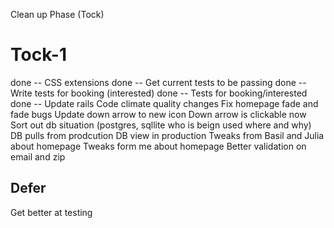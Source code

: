 Clean up Phase (Tock)

Tock-1
======
done -- CSS extensions
done -- Get current tests to be passing
done -- Write tests for booking (interested)
done -- Tests for booking/interested
done -- Update rails
Code climate quality changes
Fix homepage fade and fade bugs
Update down arrow to new icon
Down arrow is clickable now
Sort out db situation (postgres, sqllite who is beign used where and why)
DB pulls from prodcution
DB view in production
Tweaks from Basil and Julia about homepage
Tweaks form me about homepage
Better validation on email and zip



Defer
-----
Get better at testing